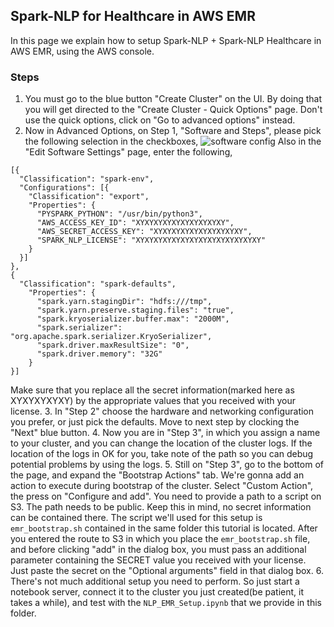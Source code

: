 ## Spark-NLP for Healthcare in AWS EMR

In this page we explain how to setup Spark-NLP + Spark-NLP Healthcare in AWS EMR, using the AWS console.

### Steps
1. You must go to the blue button "Create Cluster" on the UI. By doing that you will get directed to the "Create Cluster - Quick Options" page. Don't use the quick options, click on "Go to advanced options" instead.
2. Now in Advanced Options, on Step 1, "Software and Steps", please pick the following selection in the checkboxes,
![software config](https://github.com/JohnSnowLabs/spark-nlp-workshop/blob/master/platforms/emr/software_configs.png?raw=true)
Also in the "Edit Software Settings" page, enter the following,

```
[{
  "Classification": "spark-env",
  "Configurations": [{
    "Classification": "export",
    "Properties": {
      "PYSPARK_PYTHON": "/usr/bin/python3",
      "AWS_ACCESS_KEY_ID": "XYXYXYXYXYXYXYXYXYXY",
      "AWS_SECRET_ACCESS_KEY": "XYXYXYXYXYXYXYXYXYXY", 
      "SPARK_NLP_LICENSE": "XYXYXYXYXYXYXYXYXYXYXYXYXYXY"
    }
  }]
},
{
  "Classification": "spark-defaults",
    "Properties": {
      "spark.yarn.stagingDir": "hdfs:///tmp",
      "spark.yarn.preserve.staging.files": "true",
      "spark.kryoserializer.buffer.max": "2000M",
      "spark.serializer": "org.apache.spark.serializer.KryoSerializer",
      "spark.driver.maxResultSize": "0",
      "spark.driver.memory": "32G"
    }
}]
```
Make sure that you replace all the secret information(marked here as XYXYXYXYXY) by the appropriate values that you received with your license.
3. In "Step 2" choose the hardware and networking configuration you prefer, or just pick the defaults. Move to next step by clocking the "Next" blue button.
4. Now you are in "Step 3", in which you assign a name to your cluster, and you can change the location of the cluster logs. If the location of the logs in OK for you, take note of the path so you can debug potential problems by using the logs.
5. Still on "Step 3", go to the bottom of the page, and expand the "Bootstrap Actions" tab. We're gonna add an action to execute during bootstrap of the cluster. Select "Custom Action", the press on "Configure and add".
You need to provide a path to a script on S3. The path needs to be public. Keep this in mind, no secret information can be contained there.
The script we'll used for this setup is `emr_bootstrap.sh` contained in the same folder this tutorial is located.
After you entered the route to S3 in which you place the `emr_bootstrap.sh` file, and before clicking "add" in the dialog box, you must pass an additional parameter containing the SECRET value you received with your license. Just paste the secret on the "Optional arguments" field in that dialog box.
6. There's not much additional setup you need to perform. So just start a notebook server, connect it to the cluster you just created(be patient, it takes a while), and test with the `NLP_EMR_Setup.ipynb` that we provide in this folder.
